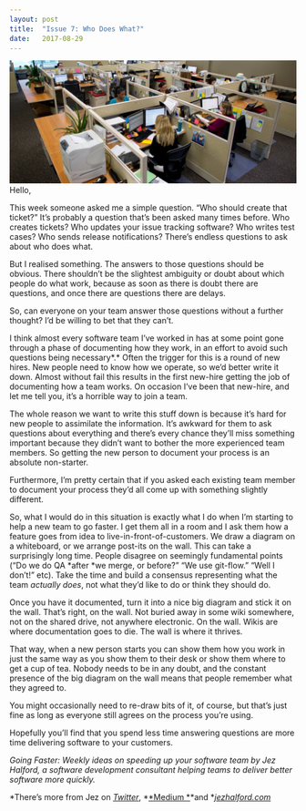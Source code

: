 ```yaml
---
layout:	post
title:	"Issue 7: Who Does What?"
date:	2017-08-29
---
```


  ![](/img/1*amYcz8YqTuf1Q-WAuMNlgw.jpeg)Hello,

This week someone asked me a simple question. “Who should create that ticket?” It’s probably a question that’s been asked many times before. Who creates tickets? Who updates your issue tracking software? Who writes test cases? Who sends release notifications? There’s endless questions to ask about who does what.

But I realised something. The answers to those questions should be obvious. There shouldn’t be the slightest ambiguity or doubt about which people do what work, because as soon as there is doubt there are questions, and once there are questions there are delays.

So, can everyone on your team answer those questions without a further thought? I’d be willing to bet that they can’t.

I think almost every software team I’ve worked in has at some point gone through a phase of documenting how they work, in an effort to avoid such questions being necessary*.* Often the trigger for this is a round of new hires. New people need to know how we operate, so we’d better write it down. Almost without fail this results in the first new-hire getting the job of documenting how a team works. On occasion I’ve been that new-hire, and let me tell you, it’s a horrible way to join a team.

The whole reason we want to write this stuff down is because it’s hard for new people to assimilate the information. It’s awkward for them to ask questions about everything and there’s every chance they’ll miss something important because they didn’t want to bother the more experienced team members. So getting the new person to document your process is an absolute non-starter.

Furthermore, I’m pretty certain that if you asked each existing team member to document your process they’d all come up with something slightly different.

So, what I would do in this situation is exactly what I do when I’m starting to help a new team to go faster. I get them all in a room and I ask them how a feature goes from idea to live-in-front-of-customers. We draw a diagram on a whiteboard, or we arrange post-its on the wall. This can take a surprisingly long time. People disagree on seemingly fundamental points (“Do we do QA *after *we merge, or before?” “We use git-flow.” “Well I don’t!” etc). Take the time and build a consensus representing what the team *actually does*, not what they’d like to do or think they should do.

Once you have it documented, turn it into a nice big diagram and stick it on the wall. That’s right, on the wall. Not buried away in some wiki somewhere, not on the shared drive, not anywhere electronic. On the wall. Wikis are where documentation goes to die. The wall is where it thrives.

That way, when a new person starts you can show them how you work in just the same way as you show them to their desk or show them where to get a cup of tea. Nobody needs to be in any doubt, and the constant presence of the big diagram on the wall means that people remember what they agreed to.

You might occasionally need to re-draw bits of it, of course, but that’s just fine as long as everyone still agrees on the process you’re using.

Hopefully you’ll find that you spend less time answering questions are more time delivering software to your customers.

*Going Faster: Weekly ideas on speeding up your software team by Jez Halford, a software development consultant helping teams to deliver better software more quickly.*

*There’s more from Jez on *[*Twitter*](https://twitter.com/jezhalford)*, *[*Medium *](https://medium.com/@jezhalford)*and *[*jezhalford.com*](https://jezhalford.com/)

  